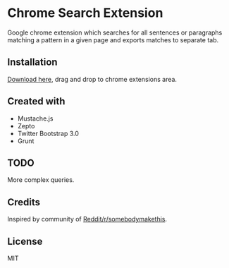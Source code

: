 Chrome Search Extension
=======================
Google chrome extension which searches for all sentences or paragraphs matching a pattern in a given page and exports matches to separate tab. 

Installation
------------
[Download here](https://github.com/pawelmhm/ChromeSearcher/blob/master/dist/build.crx), drag and drop to chrome extensions area.

Created with
------------
* Mustache.js
* Zepto
* Twitter Bootstrap 3.0
* Grunt

TODO
----
More complex queries. 

Credits 
-------
Inspired by community of [Reddit/r/somebodymakethis](http://www.reddit.com/r/SomebodyMakeThis/comments/1st8bm/a_browser_extension_that_allows_me_to_run_complex/). 

License
-------
MIT 








